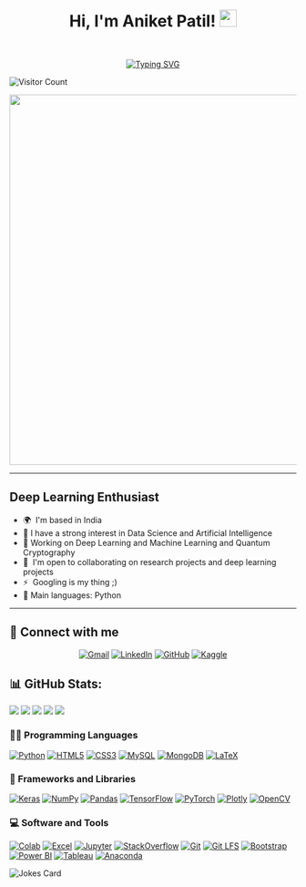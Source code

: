 <h1 align="center">
Hi, I'm Aniket Patil!
	<a href="https://github.com/AniketP04" target="_self">
		<img src="https://media.giphy.com/media/hvRJCLFzcasrR4ia7z/giphy.gif" width="30">
	</a>
</h1>
<br/>
<p align="center">
  <a href="https://git.io/typing-svg"><img src="https://readme-typing-svg.demolab.com?font=Fira+Code&pause=1000&width=435&lines=Always+Learning+New+Things;AI%2C+DS%2C+ML%2FDL+Enthusiast" alt="Typing SVG" /></a>
</p>

![Visitor Count](https://profile-counter.glitch.me/{AniketP04}/count.svg)

<div id="header" align="center">
  <img src="https://media.giphy.com/media/L1R1tvI9svkIWwpVYr/giphy.gif" width="650"/>
</div>

<hr>

Deep Learning Enthusiast
------------------------



* 🌍  I'm based in India
* 📝 I have a strong interest in Data Science and Artificial Intelligence
* 🔭 Working on Deep Learning and Machine Learning and Quantum Cryptography
* 🤝  I'm open to collaborating on research projects and deep learning projects
* ⚡  Googling is my thing ;)
* 🌟 Main languages: Python

<hr>

## 🤝 Connect with me
<p align="center">
	<a href="mailto:aniketkolte0406@gmail.com"><img img src="https://img.shields.io/badge/gmail-%23EA4335.svg?style=plastic&logo=gmail&logoColor=white" alt="Gmail"/></a>
	<a href="https://www.linkedin.com/in/aniket-patil-408ba5224/"><img src="https://img.shields.io/badge/linkedin-%230A66C2.svg?style=plastic&logo=linkedin&logoColor=white" alt="LinkedIn"/></a>
	<a href="https://github.com/AniketP04"><img src="https://img.shields.io/badge/github-%23181717.svg?style=plastic&logo=github&logoColor=white" alt="GitHub"/></a>
	<a href="https://www.kaggle.com/aniketkolte04"><img src="https://img.shields.io/badge/kaggle-%230A66C2.svg?style=plastic&logo=kaggle&logoColor=white" alt="Kaggle"/></a>
</p>



## 📊 GitHub Stats:

![](http://github-profile-summary-cards.vercel.app/api/cards/profile-details?username=AniketP04&theme=graywhite)
![](http://github-profile-summary-cards.vercel.app/api/cards/repos-per-language?username=AniketP04&theme=graywhite)
![](http://github-profile-summary-cards.vercel.app/api/cards/most-commit-language?username=AniketP04&theme=graywhite)
![](http://github-profile-summary-cards.vercel.app/api/cards/stats?username=AniketP04&theme=graywhite)
![](http://github-profile-summary-cards.vercel.app/api/cards/productive-time?username=AniketP04&theme=graywhite&utcOffset=8)

### 👨‍💻 Programming Languages

<p>
    <a href="https://github.com/AniketP04"><img alt="Python" src="https://img.shields.io/badge/Python-3776AB.svg?style=for-the-badge&logo=Python&logoColor=white"></a>
    <a href="https://github.com/AniketP04"><img alt="HTML5" src="https://img.shields.io/badge/HTML5-E34F26.svg?style=for-the-badge&logo=HTML5&logoColor=white"></a>
    <a href="https://github.com/AniketP04"><img alt="CSS3" src="https://img.shields.io/badge/CSS3-1572B6.svg?style=for-the-badge&logo=CSS3&logoColor=white"></a>
    <a href="https://github.com/AniketP04"><img alt="MySQL" src="https://img.shields.io/badge/MySQL-4479A1.svg?style=for-the-badge&logo=MySQL&logoColor=white"></a>
    <a href="https://github.com/AniketP04"><img alt="MongoDB" src="https://img.shields.io/badge/MongoDB-47A248.svg?style=for-the-badge&logo=MongoDB&logoColor=white"></a>
    <a href="https://github.com/AniketP04"><img alt="LaTeX" src="https://img.shields.io/badge/LaTeX-008080.svg?style=for-the-badge&logo=LaTeX&logoColor=white"></a>
    

### 🧰 Frameworks and Libraries

<p>
    	<a href="https://github.com/AniketP04"><img alt="Keras" src="https://img.shields.io/badge/Keras%20-%23D00000.svg?logo=Keras&logoColor=white"></a>
    	<a href="https://github.com/AniketP04"><img alt="NumPy" src="https://img.shields.io/badge/Numpy%20-%23013243.svg?logo=numpy&logoColor=white"></a>
    	<a href="https://github.com/AniketP04"><img alt="Pandas" src="https://img.shields.io/badge/Pandas%20-%23150458.svg?logo=pandas&logoColor=white"></a>
    	<a href="https://github.com/AniketP04"><img alt="TensorFlow" src="https://img.shields.io/badge/TensorFlow%20-%23FF6F00.svg?logo=TensorFlow&logoColor=white"></a>
	<a href="https://github.com/AniketP04"><img alt="PyTorch" src="https://img.shields.io/badge/PyTorch-EE4C2C.svg?style=for-the-badge&logo=PyTorch&logoColor=white"></a>
 	<a href="https://github.com/AniketP04"><img alt="Plotly" src="https://img.shields.io/badge/Plotly-3F4F75.svg?style=for-the-badge&logo=Plotly&logoColor=white"></a>
	<a href="https://github.com/AniketP04"><img alt="OpenCV" src="https://img.shields.io/badge/OpenCV-5C3EE8.svg?style=for-the-badge&logo=OpenCV&logoColor=white"></a>
</p>

### 💻 Software and Tools

<p>
	<a href="https://github.com/AniketP04"><img alt="Colab" src="https://img.shields.io/badge/Google%20Colab-F9AB00.svg?style=for-the-badge&logo=Google-Colab&logoColor=white"></a>
 	<a href="https://github.com/AniketP04"><img alt="Excel" src="https://img.shields.io/badge/Microsoft%20Excel-217346.svg?style=for-the-badge&logo=Microsoft-Excel&logoColor=white"></a>
  	<a href="https://github.com/AniketP04"><img alt="Jupyter" src="https://img.shields.io/badge/Jupyter-F37626.svg?style=for-the-badge&logo=Jupyter&logoColor=white"></a>
   	<a href="https://github.com/AniketP04"><img alt="StackOverflow" src="https://img.shields.io/badge/Stack%20Overflow-F58025.svg?style=for-the-badge&logo=Stack-Overflow&logoColor=white"></a>
    	<a href="https://github.com/AniketP04"><img alt="Git" src="https://img.shields.io/badge/Git-F05032.svg?style=for-the-badge&logo=Git&logoColor=white"></a>
     	<a href="https://github.com/AniketP04"><img alt="Git LFS" src="https://img.shields.io/badge/Git%20LFS-F64935.svg?style=for-the-badge&logo=Git-LFS&logoColor=white"></a>
      	<a href="https://github.com/AniketP04"><img alt="Bootstrap" src="https://img.shields.io/badge/Bootstrap-7952B3.svg?style=for-the-badge&logo=Bootstrap&logoColor=white"></a>
       	<a href="https://github.com/AniketP04"><img alt="Power BI" src="https://img.shields.io/badge/Power%20BI-F2C811.svg?style=for-the-badge&logo=Power-BI&logoColor=black"></a>
	<a href="https://github.com/AniketP04"><img alt="Tableau" src="https://img.shields.io/badge/Tableau-E97627.svg?style=for-the-badge&logo=Tableau&logoColor=white"></a>
 	<a href="https://github.com/AniketP04"><img alt="Anaconda" src="https://img.shields.io/badge/Anaconda-44A833.svg?style=for-the-badge&logo=Anaconda&logoColor=white"></a>
 
    
</p>


![Jokes Card](https://readme-jokes.vercel.app/api)


